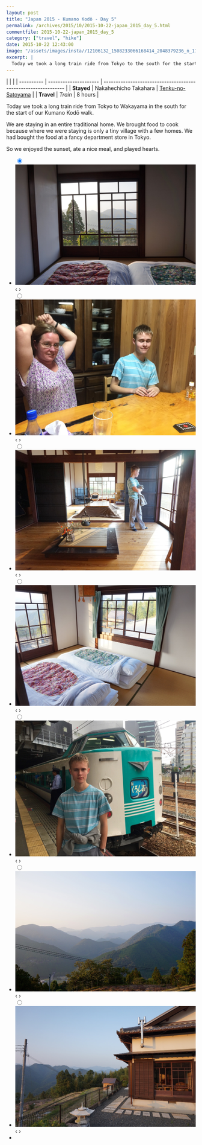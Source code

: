 ```yaml
---
layout: post
title: "Japan 2015 - Kumano Kodō - Day 5"
permalink: /archives/2015/10/2015-10-22-japan_2015_day_5.html
commentfile: 2015-10-22-japan_2015_day_5
category: ["travel", "hike"]
date: 2015-10-22 12:43:00
image: "/assets/images/insta//12106132_1508233066168414_2048379236_n_17844898153047535.jpg"
excerpt: |
  Today we took a long train ride from Tokyo to the south for the start of our Kumano Kodo walk.
---
```


|            |                       |
| ---------- | --------------------- | -------------------------------------------------------------- |
| **Stayed** | Nakahechicho Takahara | [Tenku-no-Satoyama](https://maps.app.goo.gl/TxFJUb6pR3VRsbLL9) |
| **Travel** | _Train_               | 8 hours                                                        |

Today we took a long train ride from Tokyo to Wakayama in the south for the start of our Kumano Kodō walk.

We are staying in an entire traditional home. We brought food to cook because where we were staying is only a tiny village with a few homes. We had bought the food at a fancy department store in Tokyo.

So we enjoyed the sunset, ate a nice meal, and played hearts.

<ul class="slides">
    <input type="radio" name="radio-btn" id="img-1" checked="checked" />
    <li class="slide-container">
        <div class="slide">
          <a href="/assets/images/insta/DSC00816.JPG"><img src="/assets/images/insta/DSC00816.JPG" /></a>
        </div>
        <div class="nav">
             <label for="img-7" class="prev">&#x2039;</label>
             <label for="img-2" class="next">&#x203a;</label>
         </div>
    </li>    <input type="radio" name="radio-btn" id="img-2"  />
    <li class="slide-container">
        <div class="slide">
          <a href="/assets/images/insta/IMG_2717.JPG"><img src="/assets/images/insta/IMG_2717.JPG" /></a>
        </div>
        <div class="nav">
             <label for="img-1" class="prev">&#x2039;</label>
             <label for="img-3" class="next">&#x203a;</label>
         </div>
    </li>    <input type="radio" name="radio-btn" id="img-3"  />
    <li class="slide-container">
        <div class="slide">
          <a href="/assets/images/insta/DSC00803.JPG"><img src="/assets/images/insta/DSC00803.JPG" /></a>
        </div>
        <div class="nav">
             <label for="img-2" class="prev">&#x2039;</label>
             <label for="img-4" class="next">&#x203a;</label>
         </div>
    </li>    <input type="radio" name="radio-btn" id="img-4"  />
    <li class="slide-container">
        <div class="slide">
          <a href="/assets/images/insta/DSC00807.JPG"><img src="/assets/images/insta/DSC00807.JPG" /></a>
        </div>
        <div class="nav">
             <label for="img-3" class="prev">&#x2039;</label>
             <label for="img-5" class="next">&#x203a;</label>
         </div>
    </li>    <input type="radio" name="radio-btn" id="img-5"  />
    <li class="slide-container">
        <div class="slide">
          <a href="/assets/images/insta/IMG_2708.jpg"><img src="/assets/images/insta/IMG_2708.jpg" /></a>
        </div>
        <div class="nav">
             <label for="img-4" class="prev">&#x2039;</label>
             <label for="img-6" class="next">&#x203a;</label>
         </div>
    </li>    <input type="radio" name="radio-btn" id="img-6"  />
    <li class="slide-container">
        <div class="slide">
          <a href="/assets/images/insta/Takahara.jpg"><img src="/assets/images/insta/Takahara.jpg" /></a>
        </div>
        <div class="nav">
             <label for="img-5" class="prev">&#x2039;</label>
             <label for="img-7" class="next">&#x203a;</label>
         </div>
    </li>
    <input type="radio" name="radio-btn" id="img-7" />
    <li class="slide-container">
        <div class="slide">
          <a href="/assets/images/insta/DSC00819.JPG"><img src="/assets/images/insta/DSC00819.JPG" /></a>
        </div>
        <div class="nav">
             <label for="img-6" class="prev">&#x2039;</label>
             <label for="img-1" class="next">&#x203a;</label>
         </div>
    </li>
  <li class="nav-dots">
      <label for="img-1" class="nav-dot" id="img-dot-1"></label>      <label for="img-2" class="nav-dot" id="img-dot-2"></label>      <label for="img-3" class="nav-dot" id="img-dot-3"></label>      <label for="img-4" class="nav-dot" id="img-dot-4"></label>      <label for="img-5" class="nav-dot" id="img-dot-5"></label>      <label for="img-6" class="nav-dot" id="img-dot-6"></label>
      <label for="img-7" class="nav-dot" id="img-dot-7"></label>
  </li>
</ul>
